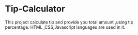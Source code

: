 # Tip-Calculator
This project calculate tip and provide you total amount ,using tip percentage. HTML ,CSS,Javascript languages are used in it.
